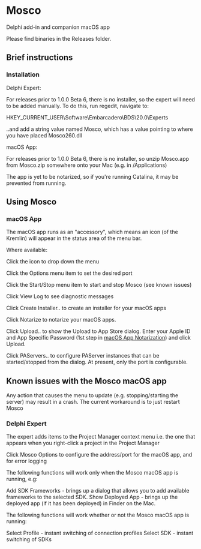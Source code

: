 # Mosco
Delphi add-in and companion macOS app

Please find binaries in the Releases folder.

## Brief instructions

### Installation

Delphi Expert:

For releases prior to 1.0.0 Beta 6, there is no installer, so the expert will need to be added manually. To do this, run regedit, navigate to:

  HKEY_CURRENT_USER\Software\Embarcadero\BDS\20.0\Experts

..and add a string value named Mosco, which has a value pointing to where you have placed Mosco260.dll


macOS App:

For releases prior to 1.0.0 Beta 6, there is no installer, so unzip Mosco.app from Mosco.zip somewhere onto your Mac (e.g. in /Applications)

The app is yet to be notarized, so if you're running Catalina, it may be prevented from running.

## Using Mosco

### macOS App

The macOS app runs as an "accessory", which means an icon (of the Kremlin) will appear in the status area of the menu bar. 

Where available:

Click the icon to drop down the menu

Click the Options menu item to set the desired port

Click the Start/Stop menu item to start and stop Mosco (see known issues)

Click View Log to see diagnostic messages

Click Create Installer.. to create an installer for your macOS apps

Click Notarize to notarize your macOS apps.

Click Upload.. to show the Upload to App Store dialog. Enter your Apple ID and App Specific Password (1st step in [macOS App Notarization](http://docwiki.embarcadero.com/RADStudio/Rio/en/MacOS_Notarization)) and click Upload.

Click PAServers.. to configure PAServer instances that can be started/stopped from the dialog. At present, only the port is configurable.

## Known issues with the Mosco macOS app

Any action that causes the menu to update (e.g. stopping/starting the server) may result in a crash. The current workaround is to just restart Mosco


### Delphi Expert

The expert adds items to the Project Manager context menu i.e. the one that appears when you right-click a project in the Project Manager

Click Mosco Options to configure the address/port for the macOS app, and for error logging

The following functions will work only when the Mosco macOS app is running, e.g:

Add SDK Frameworks - brings up a dialog that allows you to add available frameworks to the selected SDK. 
Show Deployed App - brings up the deployed app (if it has been deployed) in Finder on the Mac.

The following functions will work whether or not the Mosco macOS app is running:

Select Profile - instant switching of connection profiles
Select SDK - instant switching of SDKs









